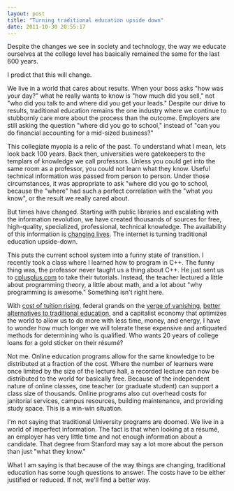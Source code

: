 ```yaml
---
layout: post
title: "Turning traditional education upside down"
date: 2011-10-30 20:55:17
---
```


Despite the changes we see in society and technology, the way we educate ourselves at the college level has basically remained the same for the last 600 years.

I predict that this will change.

We live in a world that cares about results. When your boss asks "how was your day?" what he really wants to know is "how much did you sell," not "who did you talk to and where did you get your leads." Despite our drive to results, traditional education remains the one industry where we continue to stubbornly care more about the process than the outcome. Employers are still asking the question "where did you go to school," instead of "can you do financial accounting for a mid-sized business?"

This collegiate myopia is a relic of the past. To understand what I mean, lets look back 100 years. Back then, universities were gatekeepers to the templars of knowledge we call professors. Unless you could get into the same room as a professor, you could not learn what they know. Useful technical information was passed from person to person. Under those circumstances, it was appropriate to ask "where did you go to school, because the "where" had such a perfect correlation with the "what you know", or the result we really cared about.

But times have changed. Starting with public libraries and escalating with the information revolution, we have created thousands of sources for free, high-quality, specialized, professional, technical knowledge. The availability of this information is <a href="http://www.youtube.com/watch?feature=player_embedded&v=OE63BYWdqC4" target="_blank" title="Growing Knowledge">changing lives</a>. The internet is turning traditional education upside-down.

This puts the current school system into a funny state of transition. I recently took a class where I learned how to program in C++. The funny thing was, the professor never taught us a thing about C++. He just sent us to [cplusplus.com][1] to take their tutorials. Instead, the teacher lectured a little about programming theory, a little about math, and a lot about "why programming is awesome." Something isn't right here.

 [1]: http://www.cplusplus.com "cplusplus.com"

With <a href="http://money.cnn.com/2011/09/08/pf/college/tuition_costs.moneymag/index.htm" target="_blank" title="Rising Tuition (and a BYU Idaho shoutout)">cost of tuition rising</a>, federal grands on the <a href="http://abcnews.go.com/blogs/politics/2011/10/herman-cain-opposes-federal-student-aid/" target="_blank" title="Cain Opposes Federal Student Loans">verge of vanishing</a>, <a href="http://money.cnn.com/magazines/business2/business2_archive/2005/12/01/8364611/index.htm" target="_blank" title="CNN Money: Online MBAs">better alternatives to traditional education</a>, and a capitalist economy that optimizes the world to allow us to do more with less time, money, and energy, I have to wonder how much longer we will tolerate these expensive and antiquated methods for determining who is qualified. Who wants 20 years of college loans for a gold sticker on their résumé?

Not me. Online education programs allow for the same knowledge to be distributed at a fraction of the cost. Where the number of learners were once limited by the size of the lecture hall, a recorded lecture can now be distributed to the world for basically free. Because of the independent nature of online classes, one teacher (or graduate student) can support a class size of thousands. Online programs also cut overhead costs for janitorial services, campus resources, building maintenance, and providing study space. This is a win-win situation.

I'm not saying that traditional University programs are doomed. We live in a world of imperfect information. The fact is that when looking at a résumé, an employer has very little time and not enough information about a candidate. That degree from Stanford may say a lot more about the person than just "what they know."

What I am saying is that because of the way things are changing, traditional education has some tough questions to answer. The costs have to be either justified or reduced. If not, we'll find a better way.
